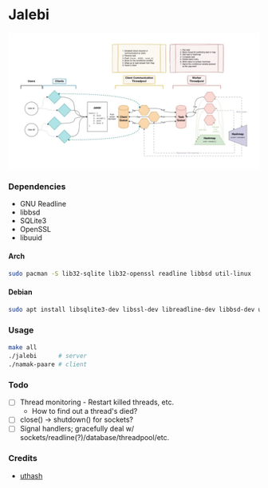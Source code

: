 # Jalebi

![architecture](.github/assets/Jalebi.jpg)

### Dependencies

- GNU Readline
- libbsd
- SQLite3
- OpenSSL
- libuuid

#### Arch

```bash
sudo pacman -S lib32-sqlite lib32-openssl readline libbsd util-linux
```

#### Debian

```bash
sudo apt install libsqlite3-dev libssl-dev libreadline-dev libbsd-dev uuid-dev
```

### Usage

```bash
make all
./jalebi      # server
./namak-paare # client
```

### Todo

- [ ] Thread monitoring - Restart killed threads, etc.
    - How to find out a thread's died?
- [ ] close() -> shutdown() for sockets?
- [ ] Signal handlers; gracefully deal w/ sockets/readline(?)/database/threadpool/etc.

### Credits

- [uthash](https://github.com/troydhanson/uthash)
